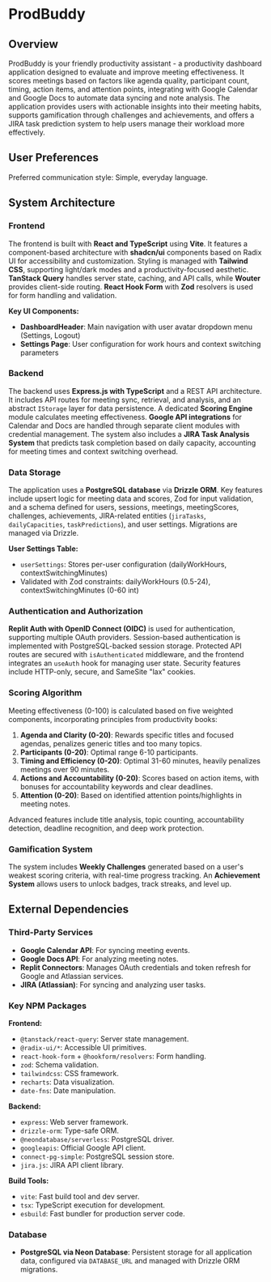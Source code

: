 # ProdBuddy

## Overview

ProdBuddy is your friendly productivity assistant - a productivity dashboard application designed to evaluate and improve meeting effectiveness. It scores meetings based on factors like agenda quality, participant count, timing, action items, and attention points, integrating with Google Calendar and Google Docs to automate data syncing and note analysis. The application provides users with actionable insights into their meeting habits, supports gamification through challenges and achievements, and offers a JIRA task prediction system to help users manage their workload more effectively.

## User Preferences

Preferred communication style: Simple, everyday language.

## System Architecture

### Frontend

The frontend is built with **React and TypeScript** using **Vite**. It features a component-based architecture with **shadcn/ui** components based on Radix UI for accessibility and customization. Styling is managed with **Tailwind CSS**, supporting light/dark modes and a productivity-focused aesthetic. **TanStack Query** handles server state, caching, and API calls, while **Wouter** provides client-side routing. **React Hook Form** with **Zod** resolvers is used for form handling and validation.

**Key UI Components:**
- **DashboardHeader**: Main navigation with user avatar dropdown menu (Settings, Logout)
- **Settings Page**: User configuration for work hours and context switching parameters

### Backend

The backend uses **Express.js with TypeScript** and a REST API architecture. It includes API routes for meeting sync, retrieval, and analysis, and an abstract `IStorage` layer for data persistence. A dedicated **Scoring Engine** module calculates meeting effectiveness. **Google API integrations** for Calendar and Docs are handled through separate client modules with credential management. The system also includes a **JIRA Task Analysis System** that predicts task completion based on daily capacity, accounting for meeting times and context switching overhead.

### Data Storage

The application uses a **PostgreSQL database** via **Drizzle ORM**. Key features include upsert logic for meeting data and scores, Zod for input validation, and a schema defined for users, sessions, meetings, meetingScores, challenges, achievements, JIRA-related entities (`jiraTasks`, `dailyCapacities`, `taskPredictions`), and user settings. Migrations are managed via Drizzle.

**User Settings Table:**
- `userSettings`: Stores per-user configuration (dailyWorkHours, contextSwitchingMinutes)
- Validated with Zod constraints: dailyWorkHours (0.5-24), contextSwitchingMinutes (0-60 int)

### Authentication and Authorization

**Replit Auth with OpenID Connect (OIDC)** is used for authentication, supporting multiple OAuth providers. Session-based authentication is implemented with PostgreSQL-backed session storage. Protected API routes are secured with `isAuthenticated` middleware, and the frontend integrates an `useAuth` hook for managing user state. Security features include HTTP-only, secure, and SameSite "lax" cookies.

### Scoring Algorithm

Meeting effectiveness (0-100) is calculated based on five weighted components, incorporating principles from productivity books:

1.  **Agenda and Clarity (0-20)**: Rewards specific titles and focused agendas, penalizes generic titles and too many topics.
2.  **Participants (0-20)**: Optimal range 6-10 participants.
3.  **Timing and Efficiency (0-20)**: Optimal 31-60 minutes, heavily penalizes meetings over 90 minutes.
4.  **Actions and Accountability (0-20)**: Scores based on action items, with bonuses for accountability keywords and clear deadlines.
5.  **Attention (0-20)**: Based on identified attention points/highlights in meeting notes.

Advanced features include title analysis, topic counting, accountability detection, deadline recognition, and deep work protection.

### Gamification System

The system includes **Weekly Challenges** generated based on a user's weakest scoring criteria, with real-time progress tracking. An **Achievement System** allows users to unlock badges, track streaks, and level up.

## External Dependencies

### Third-Party Services

*   **Google Calendar API**: For syncing meeting events.
*   **Google Docs API**: For analyzing meeting notes.
*   **Replit Connectors**: Manages OAuth credentials and token refresh for Google and Atlassian services.
*   **JIRA (Atlassian)**: For syncing and analyzing user tasks.

### Key NPM Packages

**Frontend:**
*   `@tanstack/react-query`: Server state management.
*   `@radix-ui/*`: Accessible UI primitives.
*   `react-hook-form` + `@hookform/resolvers`: Form handling.
*   `zod`: Schema validation.
*   `tailwindcss`: CSS framework.
*   `recharts`: Data visualization.
*   `date-fns`: Date manipulation.

**Backend:**
*   `express`: Web server framework.
*   `drizzle-orm`: Type-safe ORM.
*   `@neondatabase/serverless`: PostgreSQL driver.
*   `googleapis`: Official Google API client.
*   `connect-pg-simple`: PostgreSQL session store.
*   `jira.js`: JIRA API client library.

**Build Tools:**
*   `vite`: Fast build tool and dev server.
*   `tsx`: TypeScript execution for development.
*   `esbuild`: Fast bundler for production server code.

### Database

*   **PostgreSQL via Neon Database**: Persistent storage for all application data, configured via `DATABASE_URL` and managed with Drizzle ORM migrations.